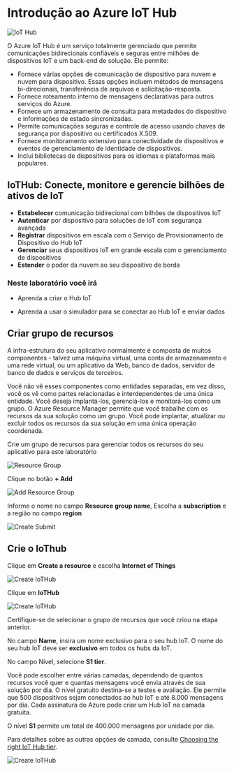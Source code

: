 # Introdução ao Azure IoT Hub

![IoT Hub](images/iothub.jpg)

O Azure IoT Hub é um serviço totalmente gerenciado que permite comunicações bidirecionais confiáveis e seguras entre milhões de dispositivos IoT e um back-end de solução. Ele permite:

* Fornece várias opções de comunicação de dispositivo para nuvem e nuvem para dispositivo. Essas opções incluem métodos de mensagens bi-direcionais, transferência de arquivos e solicitação-resposta.
* Fornece roteamento interno de mensagens declarativas para outros serviços do Azure.
* Fornece um armazenamento de consulta para metadados do dispositivo e informações de estado sincronizadas.
* Permite comunicações seguras e controle de acesso usando chaves de segurança por dispositivo ou certificados X.509.
* Fornece monitoramento extensivo para conectividade de dispositivos e eventos de gerenciamento de identidade de dispositivos.
* Inclui bibliotecas de dispositivos para os idiomas e plataformas mais populares.

## IoTHub: Conecte, monitore e gerencie bilhões de ativos de IoT

* **Estabelecer** comunicação bidirecional com bilhões de dispositivos IoT
* **Autenticar** por dispositivo para soluções de IoT com segurança avançada
* **Registrar** dispositivos em escala com o Serviço de Provisionamento de Dispositivo do Hub IoT
* **Gerenciar** seus dispositivos IoT em grande escala com o gerenciamento de dispositivos
* **Estender** o poder da nuvem ao seu dispositivo de borda

### Neste laboratório você irá

* Aprenda a criar o Hub IoT

* Aprenda a usar o simulador para se conectar ao Hub IoT e enviar dados

## Criar grupo de recursos

A infra-estrutura do seu aplicativo normalmente é composta de muitos componentes - talvez uma máquina virtual, uma conta de armazenamento e uma rede virtual, ou um aplicativo da Web, banco de dados, servidor de banco de dados e serviços de terceiros.

Você não vê esses componentes como entidades separadas, em vez disso, você os vê como partes relacionadas e interdependentes de uma única entidade. Você deseja implantá-los, gerenciá-los e monitorá-los como um grupo. O Azure Resource Manager permite que você trabalhe com os recursos da sua solução como um grupo. Você pode implantar, atualizar ou excluir todos os recursos da sua solução em uma única operação coordenada.

Crie um grupo de recursos para gerenciar todos os recursos do seu aplicativo para este laboratório

![Resource Group](images/01_Create_Resource_Group.png)

Clique no botão **+ Add**

![Add Resource Group](images/02_Create_Resource_Group_Create.png)

Informe o nome no campo **Resource group name**,  Escolha a **subscription** e a região no campo **region**

![Create Submit](images/03_Create_Resource_Group_Submit.png)

## Crie o IoThub

Clique em **Create a resource** e escolha **Internet of Things**

![Create IoTHub](images/iot.png)

Clique em **IoTHub**

![Create IoTHub](images/04_Create_IoTHub.png)

Certifique-se de selecionar o grupo de recursos que você criou na etapa anterior.

No campo **Name**, insira um nome exclusivo para o seu hub IoT. O nome do seu hub IoT deve ser **exclusivo** em todos os hubs da IoT.

No campo Nível, selecione **S1 tier**.

Você pode escolher entre várias camadas, dependendo de quantos recursos você quer e quantas mensagens você envia através de sua solução por dia. O nível gratuito destina-se a testes e avaliação. Ele permite que 500 dispositivos sejam conectados ao hub IoT e até 8.000 mensagens por dia. Cada assinatura do Azure pode criar um Hub IoT na camada gratuita.

O nível **S1** permite um total de 400.000 mensagens por unidade por dia.

Para detalhes sobre as outras opções de camada, consulte [Choosing the right IoT Hub tier](https://azure.microsoft.com/en-us/pricing/details/iot-hub/).

![Create IoTHub](images/05_Create_IoTHub_Submit_2.png)

